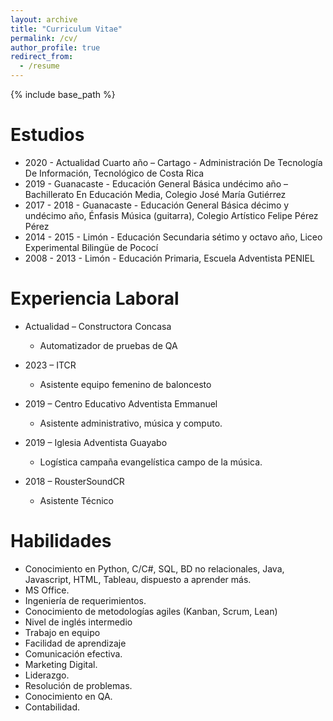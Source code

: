```yaml
---
layout: archive
title: "Curriculum Vitae"
permalink: /cv/
author_profile: true
redirect_from:
  - /resume
---
```


{% include base_path %}

Estudios
======
* 2020 - Actualidad Cuarto año – Cartago - Administración De Tecnología De Información, Tecnológico de Costa Rica
* 2019 - Guanacaste - Educación General Básica undécimo año – Bachillerato En Educación Media, Colegio José María Gutiérrez
* 2017 - 2018 - Guanacaste - Educación General Básica décimo y undécimo año, Énfasis Música (guitarra), Colegio Artístico Felipe Pérez Pérez
* 2014 - 2015 - Limón - Educación Secundaria sétimo y octavo año, Liceo Experimental Bilingüe de Pococí
* 2008 - 2013 - Limón - Educación Primaria, Escuela Adventista PENIEL

Experiencia Laboral
======

* Actualidad – Constructora Concasa
  * Automatizador de pruebas de QA

* 2023 – ITCR
  * Asistente equipo femenino de baloncesto

* 2019 – Centro Educativo Adventista Emmanuel
  * Asistente administrativo, música y computo.

* 2019 – Iglesia Adventista Guayabo
  * Logística campaña evangelística campo de la música.

* 2018 – RousterSoundCR
  * Asistente Técnico
  
Habilidades
======
* Conocimiento en Python, C/C#, SQL, BD no relacionales, Java, Javascript, HTML, Tableau, dispuesto a aprender más.
* MS Office.
* Ingeniería de requerimientos.
* Conocimiento de metodologías agiles (Kanban, Scrum, Lean)
* Nivel de inglés intermedio
* Trabajo en equipo
* Facilidad de aprendizaje
* Comunicación efectiva.
* Marketing Digital.
* Liderazgo.
* Resolución de problemas.
* Conocimiento en QA.
* Contabilidad.

